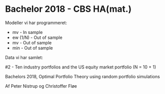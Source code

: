 # Bachelor 2018 - CBS HA(mat.)

Modeller vi har programmeret:

* mv        - In sample
* ew (1/N)  - Out of sample
* mv        - Out of sample
* min       - Out of sample

Data vi har samlet:

#2 - Ten industry portfolios and the US equity market portfolio (N = 10 + 1)



Bachelors 2018, Optimal Portfolio Theory using random portfolio simulations

Af Peter Nistrup og Christoffer Fløe
